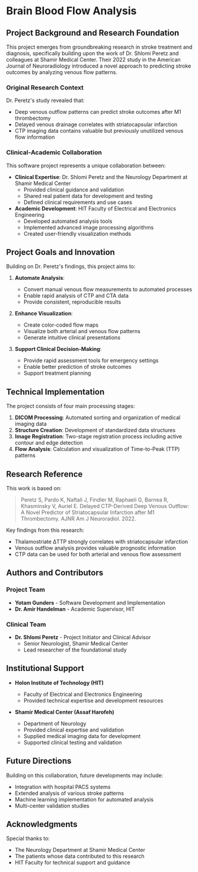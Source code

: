 # Brain Blood Flow Analysis

## Project Background and Research Foundation
This project emerges from groundbreaking research in stroke treatment and diagnosis, specifically building upon the work of Dr. Shlomi Peretz and colleagues at Shamir Medical Center. Their 2022 study in the American Journal of Neuroradiology introduced a novel approach to predicting stroke outcomes by analyzing venous flow patterns.

### Original Research Context
Dr. Peretz's study revealed that:
- Deep venous outflow patterns can predict stroke outcomes after M1 thrombectomy
- Delayed venous drainage correlates with striatocapsular infarction
- CTP imaging data contains valuable but previously unutilized venous flow information

### Clinical-Academic Collaboration
This software project represents a unique collaboration between:
- **Clinical Expertise**: Dr. Shlomi Peretz and the Neurology Department at Shamir Medical Center
  - Provided clinical guidance and validation
  - Shared real patient data for development and testing
  - Defined clinical requirements and use cases
- **Academic Development**: HIT Faculty of Electrical and Electronics Engineering
  - Developed automated analysis tools
  - Implemented advanced image processing algorithms
  - Created user-friendly visualization methods

## Project Goals and Innovation
Building on Dr. Peretz's findings, this project aims to:
1. **Automate Analysis**: 
   - Convert manual venous flow measurements to automated processes
   - Enable rapid analysis of CTP and CTA data
   - Provide consistent, reproducible results

2. **Enhance Visualization**:
   - Create color-coded flow maps
   - Visualize both arterial and venous flow patterns
   - Generate intuitive clinical presentations

3. **Support Clinical Decision-Making**:
   - Provide rapid assessment tools for emergency settings
   - Enable better prediction of stroke outcomes
   - Support treatment planning

## Technical Implementation
The project consists of four main processing stages:
1. **DICOM Processing**: Automated sorting and organization of medical imaging data
2. **Structure Creation**: Development of standardized data structures
3. **Image Registration**: Two-stage registration process including active contour and edge detection
4. **Flow Analysis**: Calculation and visualization of Time-to-Peak (TTP) patterns

## Research Reference
This work is based on:
> Peretz S, Pardo K, Naftali J, Findler M, Raphaeli G, Barnea R, Khasminsky V, Auriel E. Delayed CTP-Derived Deep Venous Outflow: A Novel Predictor of Striatocapsular Infarction after M1 Thrombectomy. AJNR Am J Neuroradiol. 2022.

Key findings from this research:
- Thalamostriate ΔTTP strongly correlates with striatocapsular infarction
- Venous outflow analysis provides valuable prognostic information
- CTP data can be used for both arterial and venous flow assessment

## Authors and Contributors
### Project Team
- **Yotam Gunders** - Software Development and Implementation
- **Dr. Amir Handelman** - Academic Supervisor, HIT

### Clinical Team
- **Dr. Shlomi Peretz** - Project Initiator and Clinical Advisor
  - Senior Neurologist, Shamir Medical Center
  - Lead researcher of the foundational study

## Institutional Support
- **Holon Institute of Technology (HIT)**
  - Faculty of Electrical and Electronics Engineering
  - Provided technical expertise and development resources

- **Shamir Medical Center (Assaf Harofeh)**
  - Department of Neurology
  - Provided clinical expertise and validation
  - Supplied medical imaging data for development
  - Supported clinical testing and validation

## Future Directions
Building on this collaboration, future developments may include:
- Integration with hospital PACS systems
- Extended analysis of various stroke patterns
- Machine learning implementation for automated analysis
- Multi-center validation studies

## Acknowledgments
Special thanks to:
- The Neurology Department at Shamir Medical Center
- The patients whose data contributed to this research
- HIT Faculty for technical support and guidance